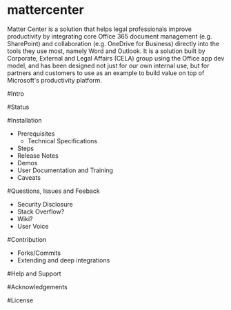 # mattercenter
Matter Center is a solution that helps legal professionals improve productivity by integrating core Office 365 document management (e.g. SharePoint) and collaboration (e.g. OneDrive for Business) directly into the tools they use most, namely Word and Outlook. It is a solution built by Corporate, External and Legal Affairs (CELA) group using the Office app dev model, and has been designed not just for our own internal use, but for partners and customers to use as an example to build value on top of Microsoft's productivity platform.

#Intro

#Status

#Installation
* Prerequisites
  * Technical Specifications
* Steps
* Release Notes
* Demos
* User Documentation and Training
* Caveats

#Questions, Issues and Feeback
* Security Disclosure
* Stack Overflow?
* Wiki?
* User Voice

#Contribution
* Forks/Commits
* Extending and deep integrations

#Help and Support

#Acknowledgements

#License
